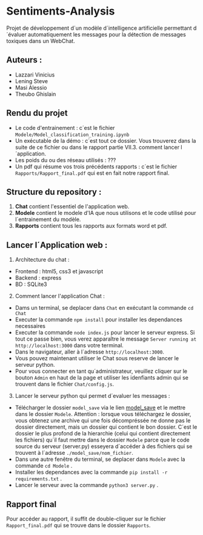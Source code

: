 # Sentiments-Analysis
Projet de développement d´un modèle d´intelligence artificielle permettant d´évaluer automatiquement les messages pour la détection de messages toxiques dans un WebChat.


## Auteurs :
- Lazzari Vinicius
- Lening Steve
- Masi Alessio
- Theubo Ghislain


## Rendu du projet
- Le code d'entrainement : c´est le fichier `Modele/Model_classification_training.ipynb`
- Un exécutable de la démo : c´est tout ce dossier. Vous trouverez dans la suite de ce fichier ou dans le rapport partie VII.3. comment lancer l´application.
- Les poids du ou des réseau utilisés : ???
- Un pdf qui résume vos trois précédents rapports : c´est le fichier `Rapports/Rapport_final.pdf` qui est en fait notre rapport final.


## Structure du repository :
1. **Chat** contient l'essentiel de l'application web.
2. **Modele** contient le modele d'IA que nous utilisons et le code utilisé pour l´entrainement du modèle.
3. **Rapports** contient tous les rapports aux formats word et pdf.


## Lancer l´Application web :
1. Architecture du chat :
- Frontend : html5, css3 et javascript
- Backend : express
- BD : SQLite3

2. Comment lancer l'application Chat :
- Dams un terminal, se deplacer dans `Chat` en exécutant la commande `cd Chat`
- Executer la commande `npm install` pour installer les dependances necessaires
- Executer la commande `node index.js` pour lancer le serveur express. Si tout ce passe bien, vous verez apparaître le message `Server running at http://localhost:3000` dans votre terminal.
- Dans le navigateur, aller à l´adresse `http://localhost:3000`.
- Vous pouvez maintenant utiliser le Chat sous reserve de lancer le serveur python.
- Pour vous connecter en tant qu´administrateur, veuillez cliquer sur le bouton `Admin` en haut de la page et utiliser les idenfiants admin qui se trouvent dans le fichier `Chat/config.js`.

3. Lancer le serveur python qui permet d´evaluer les messages :
- Télécharger le dossier `model_save` via le lien [model_save](https://drive.google.com/drive/folders/13rzgQqhpOP6GMd-pG7DhsIygs12YgohV?usp=drive_link) et le mettre dans le dossier `Modele`. Attention : lorsque vous téléchargez le dossier, vous obtenez une archive qui une fois décompréssée ne donne pas le dossier directement, mais un dossier qui contient le bon dossier. C´est le dossier le plus profond de la hierarchie (celui qui contient directement les fichiers) qu´il faut mettre dans le dossier `Modele` parce que le code source du serveur (server.py) esseyera d´accéder à des fichiers qui se trouvent à l´adresse `./model_save/nom_fichier`.
- Dans une autre fenêtre du terminal, se deplacer dans `Modele` avec la commande `cd Modele` .
- Installer les dependances avec la commande `pip install -r requirements.txt` .
- Lancer le serveur avec la commande `python3 server.py` .

## Rapport final
Pour accéder au rapport, il suffit de double-cliquer sur le fichier `Rapport_final.pdf` qui se trouve dans le dossier `Rapports`.